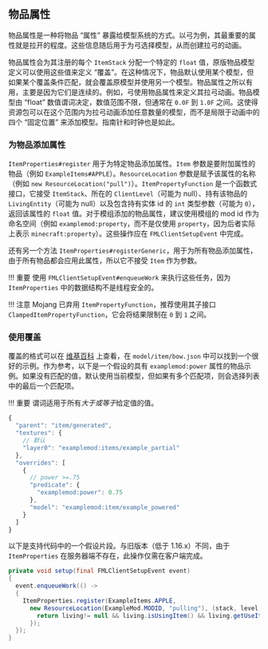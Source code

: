 ## 物品属性
物品属性是一种将物品 “属性” 暴露给模型系统的方式。以弓为例，其最重要的属性就是拉开的程度。这些信息随后用于为弓选择模型，从而创建拉弓的动画。

物品属性会为其注册的每个 `ItemStack` 分配一个特定的 `float` 值，原版物品模型定义可以使用这些值来定义 “覆盖”。在这种情况下，物品默认使用某个模型，但如果某个覆盖条件匹配，就会覆盖原模型并使用另一个模型。物品属性之所以有用，主要是因为它们是连续的。例如，弓使用物品属性来定义其拉弓动画。物品模型由 “float” 数值谓词决定，数值范围不限，但通常在 `0.0F` 到 `1.0F` 之间。这使得资源包可以在这个范围内为拉弓动画添加任意数量的模型，而不是局限于动画中的四个 “固定位置” 来添加模型。指南针和时钟也是如此。

### 为物品添加属性
`ItemProperties#register` 用于为特定物品添加属性。`Item` 参数是要附加属性的物品（例如 `ExampleItems#APPLE`）。`ResourceLocation` 参数是赋予该属性的名称（例如 `new ResourceLocation("pull")`）。`ItemPropertyFunction` 是一个函数式接口，它接受 `ItemStack`、所在的 `ClientLevel`（可能为 null）、持有该物品的 `LivingEntity`（可能为 null）以及包含持有实体 id 的 `int` 类型参数（可能为 `0`），返回该属性的 `float` 值。对于模组添加的物品属性，建议使用模组的 mod id 作为命名空间（例如 `examplemod:property`，而不是仅使用 `property`，因为后者实际上表示 `minecraft:property`）。这些操作应在 `FMLClientSetupEvent` 中完成。

还有另一个方法 `ItemProperties#registerGeneric`，用于为所有物品添加属性，由于所有物品都会应用此属性，所以它不接受 `Item` 作为参数。

!!! 重要
    使用 `FMLClientSetupEvent#enqueueWork` 来执行这些任务，因为 `ItemProperties` 中的数据结构不是线程安全的。

!!! 注意
    Mojang 已弃用 `ItemPropertyFunction`，推荐使用其子接口 `ClampedItemPropertyFunction`，它会将结果限制在 `0` 到 `1` 之间。

### 使用覆盖
覆盖的格式可以在 [维基百科][format] 上查看，在 `model/item/bow.json` 中可以找到一个很好的示例。作为参考，以下是一个假设的具有 `examplemod:power` 属性的物品示例。如果没有匹配的值，默认使用当前模型，但如果有多个匹配项，则会选择列表中的最后一个匹配项。

!!! 重要
    谓词适用于所有*大于或等于*给定值的值。

```js
{
  "parent": "item/generated",
  "textures": {
    // 默认
    "layer0": "examplemod:items/example_partial"
  },
  "overrides": [
    {
      // power >=.75
      "predicate": {
        "examplemod:power": 0.75
      },
      "model": "examplemod:item/example_powered"
    }
  ]
}
```

以下是支持代码中的一个假设片段。与旧版本（低于 1.16.x）不同，由于 `ItemProperties` 在服务器端不存在，此操作仅需在客户端完成。

```java
private void setup(final FMLClientSetupEvent event)
{
  event.enqueueWork(() ->
  {
    ItemProperties.register(ExampleItems.APPLE, 
      new ResourceLocation(ExampleMod.MODID, "pulling"), (stack, level, living, id) -> {
        return living!= null && living.isUsingItem() && living.getUseItem() == stack? 1.0F : 0.0F;
      });
  });
}
```

[format]: https://minecraft.wiki/w/Tutorials/Models#Item_models
